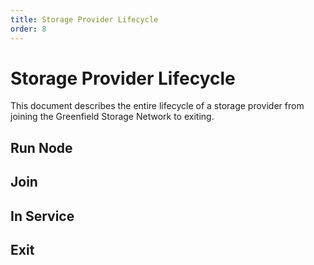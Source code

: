 ```yaml
---
title: Storage Provider Lifecycle
order: 8
---
```


# Storage Provider Lifecycle

This document describes the entire lifecycle of a storage provider from joining the Greenfield Storage Network to exiting.

## Run Node


## Join



## In Service

## Exit
